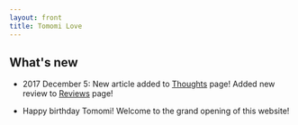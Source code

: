 ```yaml
---
layout: front
title: Tomomi Love
---
```


## What's new

- 2017 December 5: New article added to [Thoughts](/thoughts) page! Added new review to [Reviews](/reviews) page!

- Happy birthday Tomomi! Welcome to the grand opening of this website!
